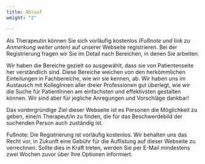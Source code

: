 ```yaml
---
title: Ablauf
weight: "2"

---
```

Als Therapeutin können Sie sich vorläufig kostenlos _(Fußnote und link zu Anmerkung weiter unten)_ auf unserer Webseite registrieren. Bei der Registrierung fragen wir Sie im Detail nach Bereichen, in denen Sie arbeiten.

<!--more-->

Wir haben die Bereiche gezielt so ausgewählt, dass sie von Patientenseite her verständlich sind. Diese Bereiche weichen von den herkömmlichen Einteilungen in Fachbereiche, wie wir sie kennen, ab. Wir haben uns im Austausch mit KollegInnen aller dreier Professionen gut überlegt, wie wir die Suche für PatientInnen am einfachsten und effektivsten gestalten können. Wir sind aber für jegliche Anregungen und Vorschläge dankbar!

Das vordergründige Ziel dieser Webseite ist es Personen die Möglichkeit zu geben, eine/n Therapeut/in zu finden, die für das Beschwerdebild der suchenden Person auch zuständig ist.

Fußnote: Die Registrierung ist vorläufig kostenlos. Wir behalten uns das Recht vor, in Zukunft eine Gebühr für die Auflistung auf dieser Webseite zu verrechnen. Sollte dies in Kraft treten, werden Sie per E-Mail mindestens zwei Wochen zuvor über Ihre Optionen informiert. 